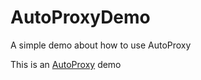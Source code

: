 AutoProxyDemo
=============

A simple demo about how to use AutoProxy

This is an [AutoProxy](https://github.com/Yoinbol/AutoProxy) demo